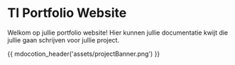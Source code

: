 # TI Portfolio Website

Welkom op jullie portfolio website! Hier kunnen jullie documentatie kwijt
die jullie gaan schrijven voor jullie project.

{{ mdocotion_header('assets/projectBanner.png') }}
